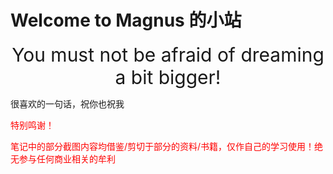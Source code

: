 # Welcome to Magnus 的小站

<div class = "Title" style = "text-align:center">You must not be afraid of dreaming a bit bigger!</div>

很喜欢的一句话，祝你也祝我


<div style = "color : red">特别鸣谢！

笔记中的部分截图内容均借鉴/剪切于部分的资料/书籍，仅作自己的学习使用！绝无参与任何商业相关的牟利</div>

<style>
    .Title{
        font-size : 30px ;
        text-align : center;
    }
</style>